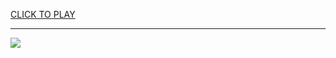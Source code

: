 
<a href="https://premium76.site?title=snak_game&ref=12M">CLICK TO PLAY</a></h3>
<hr>

<a href="https://premium76.site?title=snak_game&ref=12M"><img src="https://clearcache.store/games.png"></a>



